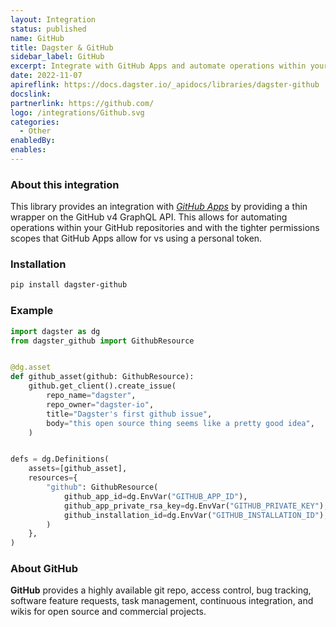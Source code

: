 ```yaml
---
layout: Integration
status: published
name: GitHub
title: Dagster & GitHub
sidebar_label: GitHub
excerpt: Integrate with GitHub Apps and automate operations within your github repositories.
date: 2022-11-07
apireflink: https://docs.dagster.io/_apidocs/libraries/dagster-github
docslink: 
partnerlink: https://github.com/
logo: /integrations/Github.svg
categories:
  - Other
enabledBy:
enables:
---
```


### About this integration

This library provides an integration with _[GitHub Apps](https://docs.github.com/en/developers/apps/getting-started-with-apps/about-apps)_ by providing a thin wrapper on the GitHub v4 GraphQL API. This allows for automating operations within your GitHub repositories and with the tighter permissions scopes that GitHub Apps allow for vs using a personal token.

### Installation

```bash
pip install dagster-github
```

### Example

```python
import dagster as dg
from dagster_github import GithubResource


@dg.asset
def github_asset(github: GithubResource):
    github.get_client().create_issue(
        repo_name="dagster",
        repo_owner="dagster-io",
        title="Dagster's first github issue",
        body="this open source thing seems like a pretty good idea",
    )


defs = dg.Definitions(
    assets=[github_asset],
    resources={
        "github": GithubResource(
            github_app_id=dg.EnvVar("GITHUB_APP_ID"),
            github_app_private_rsa_key=dg.EnvVar("GITHUB_PRIVATE_KEY"),
            github_installation_id=dg.EnvVar("GITHUB_INSTALLATION_ID"),
        )
    },
)
```

### About GitHub

**GitHub** provides a highly available git repo, access control, bug tracking, software feature requests, task management, continuous integration, and wikis for open source and commercial projects.
